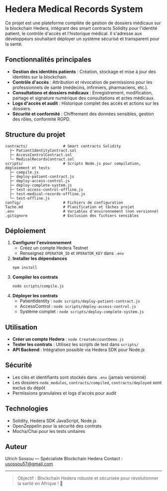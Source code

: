 # Hedera Medical Records System

Ce projet est une plateforme complète de gestion de dossiers médicaux sur la blockchain Hedera, intégrant des smart contracts Solidity pour l'identité patient, le contrôle d'accès et l'historique médical. Il s'adresse aux développeurs souhaitant déployer un système sécurisé et transparent pour la santé.

## Fonctionnalités principales

- **Gestion des identités patients** : Création, stockage et mise à jour des identités sur la blockchain.
- **Contrôle d'accès** : Attribution et révocation de permissions pour les professionnels de santé (médecins, infirmiers, pharmaciens, etc.).
- **Consultations et dossiers médicaux** : Enregistrement, modification, partage et signature numérique des consultations et actes médicaux.
- **Logs d'accès et audit** : Historique complet des accès et actions sur les dossiers.
- **Sécurité et conformité** : Chiffrement des données sensibles, gestion des rôles, conformité RGPD.

## Structure du projet

```
contracts/                # Smart contracts Solidity
  ├─ PatientIdentityContract.sol
  ├─ AccessControlContract.sol
  └─ MedicalRecordsContract.sol
scripts/                  # Scripts Node.js pour compilation, déploiement et tests
  ├─ compile.js
  ├─ deploy-patient-contract.js
  ├─ deploy-access-control.js
  ├─ deploy-complete-system.js
  ├─ test-access-control-offline.js
  ├─ test-medical-records-offline.js
  └─ test-offline.js
config/                   # Fichiers de configuration
Tache.md                  # Planification et tâches projet
.env                      # Variables d'environnement (non versionné)
.gitignore                # Exclusion des fichiers sensibles
```

## Déploiement

1. **Configurer l'environnement**
   - Créez un compte Hedera Testnet
   - Renseignez `OPERATOR_ID` et `OPERATOR_KEY` dans `.env`
2. **Installer les dépendances**
   ```bash
   npm install
   ```
3. **Compiler les contrats**
   ```bash
   node scripts/compile.js
   ```
4. **Déployer les contrats**
   - PatientIdentity : `node scripts/deploy-patient-contract.js`
   - AccessControl : `node scripts/deploy-access-control.js`
   - Système complet : `node scripts/deploy-complete-system.js`

## Utilisation

- **Créer un compte Hedera** : `node CreateAccountDemo.js`
- **Tester les contrats** : Utilisez les scripts de test dans `scripts/`
- **API Backend** : Intégration possible via Hedera SDK pour Node.js

## Sécurité

- Les clés et identifiants sont stockés dans `.env` (jamais versionné)
- Les dossiers `node_modules`, `contracts/compiled`, `contracts/deployed` sont exclus du dépôt
- Permissions granulaires et logs d'accès pour audit

## Technologies

- Solidity, Hedera SDK JavaScript, Node.js
- OpenZeppelin pour la sécurité des contrats
- Mocha/Chai pour les tests unitaires

## Auteur
Ulrich Sossou — Spécialiste Blockchain Hedera
Contact : usossou57@gmail.com

---

> Objectif : Blockchain Hedera robuste et sécurisée pour révolutionner la santé en Afrique ! 🚀
